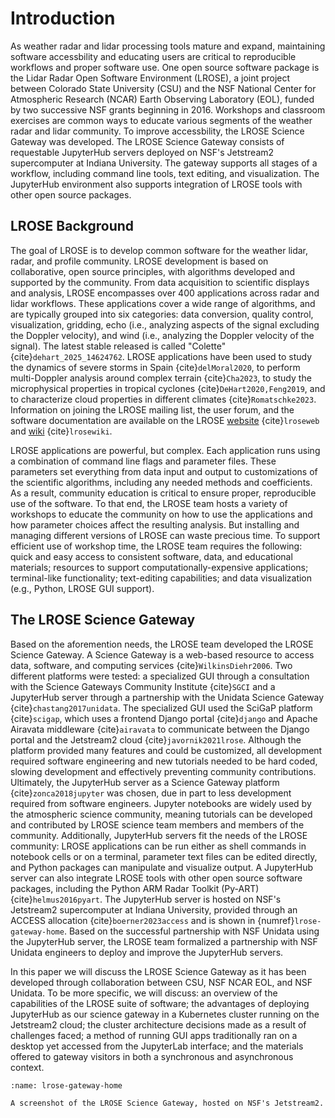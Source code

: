 # Introduction

As weather radar and lidar processing tools mature and expand, maintaining software accessbility and educating users are critical to reproducible workflows and proper software use. One open source software package is the Lidar Radar Open Software Environment (LROSE), a joint project between Colorado State University (CSU) and the NSF National Center for Atmospheric Research (NCAR) Earth Observing Laboratory (EOL), funded by two successive NSF grants beginning in 2016. Workshops and classroom exercises are common ways to educate various segments of the weather radar and lidar community. To improve accessbility, the LROSE Science Gateway was developed. The LROSE Science Gateway consists of requestable JupyterHub servers deployed on NSF's Jetstream2 supercomputer at Indiana University. The gateway supports all stages of a workflow, including command line tools, text editing, and visualization. The JupyterHub environment also supports integration of LROSE tools with other open source packages. 

## LROSE Background

The goal of LROSE is to develop common software for the weather lidar, radar, and profile community. LROSE development is based on collaborative, open source principles, with algorithms developed and supported by the community. From data acquisition to scientific displays and analysis, LROSE encompasses over 400 applications across radar and lidar workflows. These applications cover a wide range of algorithms, and are typically grouped into six categories: data conversion, quality control, visualization, gridding, echo (i.e., analyzing aspects of the signal excluding the Doppler velocity), and wind (i.e., analyzing the Doppler velocity of the signal). The latest stable released is called "Colette" {cite}`dehart_2025_14624762`. LROSE applications have been used to study the dynamics of severe storms in Spain {cite}`delMoral2020`, to perform multi-Doppler analysis around complex terrain {cite}`Cha2023`, to study the microphysical properties in tropical cyclones {cite}`DeHart2020,Feng2019`, and to characterize cloud properties in different climates {cite}`Romatschke2023`. Information on joining the LROSE mailing list, the user forum, and the software documentation are available on the LROSE [website](http://lrose.net/) {cite}`lroseweb` and [wiki](http://wiki.lrose.net/index.php/Main_Page) {cite}`lrosewiki`.

LROSE applications are powerful, but complex. Each application runs using a combination of command line flags and parameter files. These parameters set everything from data input and output to customizations of the scientific algorithms, including any needed methods and coefficients. As a result, community education is critical to ensure proper, reproducible use of the software. To that end, the LROSE team hosts a variety of workshops to educate the community on how to use the applications and how parameter choices affect the resulting analysis. But installing and managing different versions of LROSE can waste precious time. To support efficient use of workshop time, the LROSE team requires the following: quick and easy access to consistent software, data, and educational materials; resources to support computationally-expensive applications; terminal-like functionality; text-editing capabilities; and data visualization (e.g., Python, LROSE GUI support).

## The LROSE Science Gateway

Based on the aforemention needs, the LROSE team developed the LROSE Science Gateway. A Science Gateway is a web-based resource to access data, software, and computing services {cite}`WilkinsDiehr2006`. Two different platforms were tested: a specialized GUI through a consultation with the Science Gateways Community Institute {cite}`SGCI` and a JupyterHub server through a partnership with the Unidata Science Gateway {cite}`chastang2017unidata`. The specialized GUI used the SciGaP platform {cite}`scigap`, which uses a frontend Django portal {cite}`django` and Apache Airavata middleware {cite}`airavata` to communicate between the Django portal and the Jetstream2 cloud {cite}`javornik2021lrose`. Although the platform provided many features and could be customized, all development required software engineering and new tutorials needed to be hard coded, slowing development and effectively preventing community contributions. Ultimately, the JupyterHub server as a Science Gateway platform {cite}`zonca2018jupyter` was chosen, due in part to less development required from software engineers. Jupyter notebooks are widely used by the atmospheric science community, meaning tutorials can be developed and contributed by LROSE science team members and members of the community. Additionally, JupyterHub servers fit the needs of the LROSE community: LROSE applications can be run either as shell commands in notebook cells or on a terminal, parameter text files can be edited directly, and Python packages can manipulate and visualize output. A JupyterHub server can also integrate LROSE tools with other open source software packages, including the Python ARM Radar Toolkit (Py-ART) {cite}`helmus2016pyart`. The JupyterHub server is hosted on NSF's Jetstream2 supercomputer at Indiana University, provided through an ACCESS allocation {cite}`boerner2023access` and is shown in {numref}`lrose-gateway-home`. Based on the successful partnership with NSF Unidata using the JupyterHub server, the LROSE team formalized a partnership with NSF Unidata engineers to deploy and improve the JupyterHub servers.

In this paper we will discuss the LROSE Science Gateway as it has been developed through collaboration between CSU, NSF NCAR EOL, and NSF Unidata. To be more specific, we will discuss: an overview of the capabilities of the LROSE suite of software; the advantages of deploying JupyterHub as our science gateway in a Kubernetes cluster running on the Jetstream2 cloud; the cluster architecture decisions made as a result of challenges faced; a method of running GUI apps traditionally ran on a desktop yet accessed from the JupyterLab interface; and the materials offered to gateway visitors in both a synchronous and asynchronous context.

```{figure} ./images/lrose_gateway_home.png
:name: lrose-gateway-home

A screenshot of the LROSE Science Gateway, hosted on NSF's Jetstream2.
```
